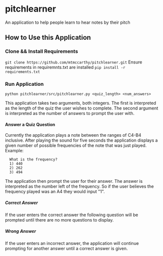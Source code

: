 # pitchlearner
An application to help people learn to hear notes by their pitch

## How to Use this Application

### Clone && Install Requirements
```git clone https://github.com/mtmccarthy/pitchlearner.git```
Ensure requirements in requiremnts.txt are installed
```pip install -r requirements.txt```

### Run Application
```python pitchlearner/src/pitchlearner.py <quiz_length> <num_answers>```

This application takes two arguments, both integers. The first is interpreted as the length of the quiz the user wishes to complete. The second argument is interpreted as the number of answers to prompt the user with.

#### Answer a Quiz Question
Currently the application plays a note between the ranges of C4-B4 inclusive. After playing the sound for five seconds the application displays a given number of possible frequencies of the note that was just played. Example:
```
  What is the frequency?
  1) 440
  2) 262
  3) 494
```
The application then prompt the user for their answer. The answer is interpreted as the number left of the frequency. So if the user believes the frequency played was an A4 they would input "1".

##### Correct Answer
If the user enters the correct answer the following question will be prompted until there are no more questions to display.

##### Wrong Answer
If the user enters an incorrect answer, the application will continue prompting for another answer until a correct answer is given.
